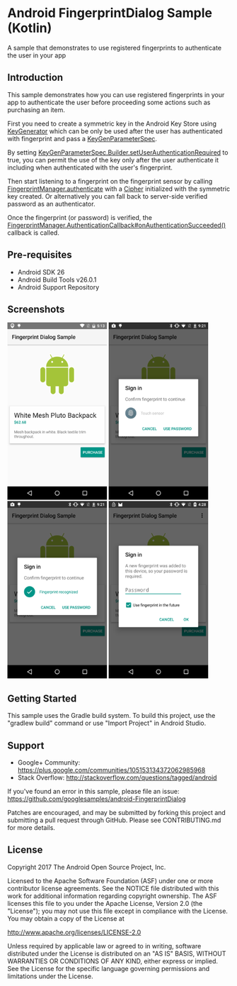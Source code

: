 
Android FingerprintDialog Sample (Kotlin)
=========================================

A sample that demonstrates to use registered fingerprints to authenticate the user in your app

Introduction
------------

This sample demonstrates how you can use registered fingerprints in your app to authenticate the
user before proceeding some actions such as purchasing an item.

First you need to create a symmetric key in the Android Key Store using [KeyGenerator][1]
which can be only be used after the user has authenticated with fingerprint and pass
a [KeyGenParameterSpec][2].

By setting [KeyGenParameterSpec.Builder.setUserAuthenticationRequired][3] to true, you can permit
the use of the key only after the user authenticate it including when authenticated with the user's
fingerprint.

Then start listening to a fingerprint on the fingerprint sensor by calling
[FingerprintManager.authenticate][4] with a [Cipher][5] initialized with the symmetric key created.
Or alternatively you can fall back to server-side verified password as an authenticator.

Once the fingerprint (or password) is verified, the
[FingerprintManager.AuthenticationCallback#onAuthenticationSucceeded()][6] callback is called.

[1]: https://developer.android.com/reference/javax/crypto/KeyGenerator.html
[2]: https://developer.android.com/reference/android/security/keystore/KeyGenParameterSpec.html
[3]: https://developer.android.com/reference/android/security/keystore/KeyGenParameterSpec.Builder.html#setUserAuthenticationRequired%28boolean%29
[4]: https://developer.android.com/reference/android/hardware/fingerprint/FingerprintManager.html#authenticate%28android.hardware.fingerprint.FingerprintManager.CryptoObject,%20android.os.CancellationSignal,%20int,%20android.hardware.fingerprint.FingerprintManager.AuthenticationCallback,%20android.os.Handler%29
[5]: https://developer.android.com/reference/javax/crypto/Cipher.html
[6]: https://developer.android.com/reference/android/hardware/fingerprint/FingerprintManager.AuthenticationCallback.html#onAuthenticationSucceeded%28android.hardware.fingerprint.FingerprintManager.AuthenticationResult%29

Pre-requisites
--------------

- Android SDK 26
- Android Build Tools v26.0.1
- Android Support Repository

Screenshots
-------------

<img src="screenshots/1-purchase-screen.png" height="400" alt="Screenshot"/>
<img src="screenshots/2-fingerprint-dialog.png" height="400" alt="Screenshot"/>
<img src="screenshots/3-fingerprint-authenticated.png" height="400" alt="Screenshot"/>
<img src="screenshots/4-new-fingerprint-enrolled.png" height="400" alt="Screenshot"/>

Getting Started
---------------

This sample uses the Gradle build system. To build this project, use the
"gradlew build" command or use "Import Project" in Android Studio.

Support
-------

- Google+ Community: https://plus.google.com/communities/105153134372062985968
- Stack Overflow: http://stackoverflow.com/questions/tagged/android

If you've found an error in this sample, please file an issue:
https://github.com/googlesamples/android-FingerprintDialog

Patches are encouraged, and may be submitted by forking this project and
submitting a pull request through GitHub. Please see CONTRIBUTING.md for more details.

License
-------

Copyright 2017 The Android Open Source Project, Inc.

Licensed to the Apache Software Foundation (ASF) under one or more contributor
license agreements.  See the NOTICE file distributed with this work for
additional information regarding copyright ownership.  The ASF licenses this
file to you under the Apache License, Version 2.0 (the "License"); you may not
use this file except in compliance with the License.  You may obtain a copy of
the License at

http://www.apache.org/licenses/LICENSE-2.0

Unless required by applicable law or agreed to in writing, software
distributed under the License is distributed on an "AS IS" BASIS, WITHOUT
WARRANTIES OR CONDITIONS OF ANY KIND, either express or implied.  See the
License for the specific language governing permissions and limitations under
the License.
